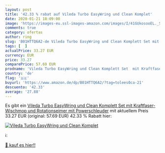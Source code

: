 ```yaml
---
layout: post
title: '42.33 % rabat auf Vileda Turbo EasyWring und Clean Komplet'
date: 2020-01-21 18:09:00
image: 'https://images-eu.ssl-images-amazon.com/images/I/41GUkosooEL._SL200_.jpg'
comments: true
category: ofertas
author: ring
slug: 'B01HTTQ6A2-de Vileda Turbo EasyWring und Clean Komplett Set mit...'
tags: [  ]
actualPrice: 33.27 EUR
currency: EUR
price: 33.27
comparePrice: 57.69 EUR
prodname: 'Vileda Turbo EasyWring und Clean Komplett Set  mit Kraftfaser-Wischmop und Rotationseimer mit Powerschleuder'
country: 'de'
flag: '🇩🇪'
buyurl: 'https://www.amazon.de/dp/B01HTTQ6A2/?tag=tolees0ca-21'
descuento: '42.33'
average: '27.88'
---
```


Es gibt ein [Vileda Turbo EasyWring und Clean Komplett Set  mit Kraftfaser-Wischmop und Rotationseimer mit Powerschleuder](https://www.amazon.de/dp/B01HTTQ6A2/?tag=tolees0ca-21) mit aktuellem Preis 33.27 EUR (original: 57.69 EUR) 42.33 % Rabatt hier:

[![Vileda Turbo EasyWring und Clean Komplet](https://images-eu.ssl-images-amazon.com/images/I/41GUkosooEL._SL200_.jpg)](https://www.amazon.de/dp/B01HTTQ6A2/?tag=tolees0ca-21)

ℹ️:


[🛒 kauf es hier!!](https://www.amazon.de/dp/B01HTTQ6A2/?tag=tolees0ca-21)
